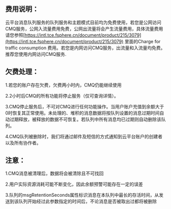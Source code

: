 ## 费用说明：

云平台消息队列服务的队列服务和主题模式目前均为免费使用，若您是公网访问CMQ服务，公网入流量费用免费，公网出流量将会产生流量费用，具体流量费用请您参照[https://intl.tce.fsphere.cn/document/product/215/3079](https://intl.tce.fsphere.cn/document/product/215/3079) 里面的Charge for traffic consumption 费用。若您是内网访问CMQ服务，出流量和入流量均免费。推荐您使用内网访问CMQ服务.


## 欠费处理：

1.若您的账户存在欠费，欠费两小时内，CMQ仍能继续使用

2.2小时后CMQ的所有功能将停止服务（仅可查询详情）。

3.CMQ停止服务后，不可对CMQ进行任何功能操作。当用户账户充值到余额大于0时恢复其正常使用。未处理的、堆积的消息数据将按队列设置的消息过期时间自动过期释放，被释放的数据不可恢复。若队列中所有消息均已过期则自动删除该队列。

4.CMQ队列被删除时，我们将通过邮件及短信的方式通知到云平台账户的创建者以及所有协作者。


## 注意：

1.CMQ消息被清理后，数据将会被清除且不可找回

2.用户实际资源消耗可能不断变化，因此余额预警可能存在一定的误差

3.队列的msgRetentionSeconds属性标识消息在本队列中最长的存活时间，从发送到该队列开始经过此参数指定的时间后，不论消息是否被取出过都将被删除







